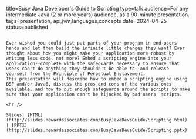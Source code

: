 title=Busy Java Developer's Guide to Scripting
type=talk
audience=For any intermediate Java (2 or more years) audience, as a 90-minute presentation.
tags=presentation, api,jvm,languages,concepts
date=2024-04-25
status=published
~~~~~~

Ever wished you could just put parts of your program in end-users' hands and let them build the infinite little changes they want? Ever thought about how you might make your application more robust by writing less code, not more? Embed a scripting engine into your application--complete with the safeguards necessary to ensure that users can't do anything they shouldn't be able to--and release yourself from the Principle of Perpetual Enslavement.
This presentation will describe how to embed a scripting engine using BSF and/or Java6, discuss the pros and cons of the various ones available, and how to put enough safeguards around the scripts to make sure that your application can't be hijacked by bad users' scripts.
    
<hr />

Slides: [HTML](http://slides.newardassociates.com/BusyJavaDevsGuide/Scripting.html) | [PPTX](http://slides.newardassociates.com/BusyJavaDevsGuide/Scripting.pptx)
